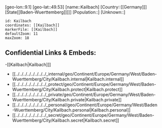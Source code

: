 ﻿---
location: [49.53,9.1]
mapzoom: [7,12] 
mapmarker: city 
type: City
tags:
- geo/City


SpocWebEntityId: 31251
isDeleted: false
confidential: public

---
[geo-lon::9.1]
[geo-lat::49.53]
[name::Kailbach]
[Country::[[Germany]]]
[State[[Baden-Wuerttemberg]]]]]
[Population::]
[Unknown::]


```leaflet
id: Kailbach
coordinates: [[Kailbach]]
markerFile: [[Kailbach]]
defaultZoom: 11 
maxZoom: 18
```


## Confidential Links & Embeds: 
-[[Kailbach|Kailbach]]] 
- [[../../../../../../../../_internal/geo/Continent/Europe/Germany/West/Baden-Wuerttemberg/City/Kailbach.internal|Kailbach.internal]] 
- [[../../../../../../../../_protect/geo/Continent/Europe/Germany/West/Baden-Wuerttemberg/City/Kailbach.protect|Kailbach.protect]] 
- [[../../../../../../../../_private/geo/Continent/Europe/Germany/West/Baden-Wuerttemberg/City/Kailbach.private|Kailbach.private]] 
- [[../../../../../../../../_personal/geo/Continent/Europe/Germany/West/Baden-Wuerttemberg/City/Kailbach.personal|Kailbach.personal]] 
- [[../../../../../../../../_secret/geo/Continent/Europe/Germany/West/Baden-Wuerttemberg/City/Kailbach.secret|Kailbach.secret]] 
